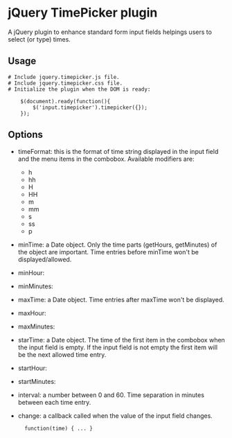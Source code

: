 jQuery TimePicker plugin
========================

A jQuery plugin to enhance standard form input fields helpings users to select
(or type) times.

Usage
-----

    # Include jquery.timepicker.js file.
    # Include jquery.timepicker.css file.
    # Initialize the plugin when the DOM is ready:

        $(document).ready(function(){
            $('input.timepicker').timepicker({});
        });

Options
-------

- timeFormat: this is the format of time string displayed in the input field and
    the menu items in the combobox. Available modifiers are:
    * h
    * hh
    * H
    * HH
    * m
    * mm
    * s
    * ss
    * p
- minTime: a Date object. Only the time parts (getHours, getMinutes) of the
    object are important. Time entries before minTime won't be displayed/allowed.
- minHour:
- minMinutes:
- maxTime: a Date object. Time entries after maxTime won't be displayed.
- maxHour:
- maxMinutes:
- starTime: a Date object. The time of the first item in the combobox when the
    input field is empty. If the input field is not empty the first item will be
    the next allowed time entry.
- startHour:
- startMinutes:
- interval: a number between 0 and 60. Time separation in minutes between each 
    time entry.
- change: a callback called when the value of the input field changes.

        function(time) { ... }